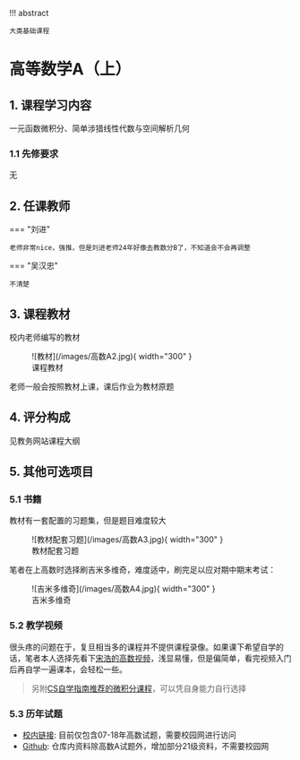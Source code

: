 !!! abstract

    大类基础课程

# 高等数学A（上）

## 1. 课程学习内容

一元函数微积分、简单涉猎线性代数与空间解析几何

### 1.1 先修要求

无

## 2. 任课教师

=== "刘进"

    老师非常nice，强推，但是刘进老师24年好像去教数分B了，不知道会不会再调整

=== "吴汉忠"

    不清楚 

## 3. 课程教材

校内老师编写的教材

<figure markdown> 
    ![教材](/images/高数A2.jpg){ width="300" }
    <figcaption>课程教材</figcaption>
</figure>

老师一般会按照教材上课，课后作业为教材原题

## 4. 评分构成

见教务网站课程大纲

## 5. 其他可选项目

### 5.1 书籍

教材有一套配置的习题集，但是题目难度较大

<figure markdown> 
    ![教材配套习题](/images/高数A3.jpg){ width="300" }
    <figcaption>教材配套习题</figcaption>
</figure>

笔者在上高数时选择刷吉米多维奇，难度适中，刷完足以应对期中期末考试：

<figure markdown> 
    ![吉米多维奇](/images/高数A4.jpg){ width="300" }
    <figcaption>吉米多维奇</figcaption>
</figure>

### 5.2 教学视频

很头疼的问题在于，复旦相当多的课程并不提供课程录像。如果课下希望自学的话，笔者本人选择先看下[宋浩的高数视频](https://www.bilibili.com/video/BV1Eb411u7Fw/?spm_id_from=333.337.search-card.all.click&vd_source=6afbbf08fb8c28068a9d924fe9a1154b)，浅显易懂，但是偏简单，看完视频入门后再自学一遍课本，会轻松一些。

> 另附[CS自学指南推荐的微积分课程](https://csdiy.wiki/%E6%95%B0%E5%AD%A6%E5%9F%BA%E7%A1%80/MITmaths/)，可以凭自身能力自行选择

### 5.3 历年试题

- [校内链接](https://math.fudan.edu.cn/gdsx/34087/list.htm): 目前仅包含07-18年高数试题，需要校园网进行访问
- [Github](https://github.com/Fudan-CS-Guide/Fudan-CS-Resource/tree/main/%E9%AB%98%E7%AD%89%E6%95%B0%E5%AD%A6A%E5%BE%80%E5%B9%B4%E8%AF%95%E9%A2%98): 仓库内资料除高数A试题外，增加部分21级资料，不需要校园网